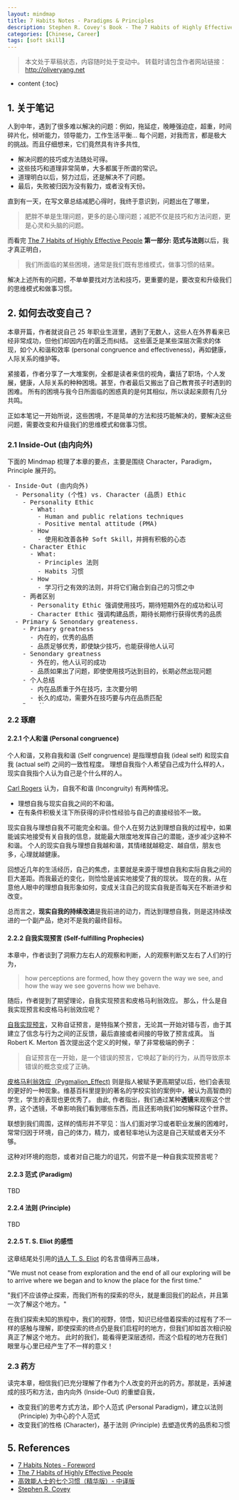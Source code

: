 ```yaml
---
layout: mindmap
title: 7 Habits Notes - Paradigms & Principles
description: Stephen R. Covey's Book - The 7 Habits of Highly Effective People reading notes. 
categories: [Chinese, Career]
tags: [soft skill]
---
```


>本文处于草稿状态，内容随时处于变动中。
>转载时请包含作者网站链接：<http://oliveryang.net>

* content
{:toc}

## 1. 关于笔记

人到中年，遇到了很多难以解决的问题：例如，拖延症，晚睡强迫症，超重，时间碎片化，倾听能力，领导能力，工作生活平衡...
每个问题，对我而言，都是极大的挑战。而且仔细想来，它们竟然具有许多共性,

* 解决问题的技巧或方法随处可得。
* 这些技巧和道理非常简单，大多都属于所谓的常识。
* 道理明白以后，努力过后，还是解决不了问题。
* 最后，失败被归因为没有毅力，或者没有天份。

直到有一天，在写文章总结减肥心得时，我终于意识到，问题出在了哪里，

> 肥胖不单是生理问题，更多的是心理问题；减肥不仅是技巧和方法问题，更是心灵和头脑的问题。

而看完 [The 7 Habits of Highly Effective People](https://en.wikipedia.org/wiki/The_7_Habits_of_Highly_Effective_People) **第一部分: 范式与法则**以后，我才真正明白，

> 我们所面临的某些困境，通常是我们既有思维模式，做事习惯的结果。

解决上述所有的问题，不单单要找对方法和技巧，更重要的是，要改变和升级我们的思维模式和做事习惯。

## 2. 如何去改变自己？

本章开篇，作者就说自己 25 年职业生涯里，遇到了无数人，这些人在外界看来已经非常成功，但他们却因内在的匮乏而纠结。
这些匮乏是某些深层次需求的体现，如个人和谐和效率 (personal congruence and effectiveness)，再如健康，人际关系的维护等。

紧接着，作者分享了一大堆案例，全都是读者来信的视角，囊括了职场，个人发展，健康，人际关系的种种困境。甚至，作者最后又搬出了自己教育孩子时遇到的困难。
所有的困境与我今日所面临的困惑真的是何其相似，所以读起来颇有几分共鸣。

正如本笔记一开始所说，这些困境，不是简单的方法和技巧能解决的，要解决这些问题，需要改变和升级我们的思维模式和做事习惯。


### 2.1 Inside-Out (由内向外)

下面的 Mindmap 梳理了本章的要点，主要是围绕 Character，Paradigm，Principle 展开的。

<pre class="km-container" minder-data-type="markdown" style="width: 100%;height: 500px">
- Inside-Out (由内向外)
  - Personality (个性) vs. Character (品质) Ethic
    - Personality Ethic
      - What:
        - Human and public relations techniques
        - Positive mental attitude (PMA)
      - How
        - 使用和改善各种 Soft Skill，并拥有积极的心态
    - Character Ethic
      - What:
        - Principles 法则
        - Habits 习惯
      - How
        - 学习行之有效的法则，并将它们融合到自己的习惯之中
    - 两者区别
      - Personality Ethic 强调使用技巧，期待短期外在的成功和认可
      - Character Ethic 强调构建品质，期待长期修行获得优秀的品质
  - Primary & Senondary greateness.
    - Primary greatness
      - 内在的，优秀的品质
      - 品质足够优秀，即使缺少技巧，也能获得他人认可
    - Senondary greatness
      - 外在的，他人认可的成功
      - 品质如果出了问题，即使使用技巧达到目的，长期必然出现问题
    - 个人总结
      - 内在品质重于外在技巧，主次要分明
      - 长久的成功，需要外在技巧要与内在品质匹配
  - Paradigm
    - 范式的力量
      - What is paradigm?
        - General: 科学名词，指代一种模型，理论，洞察力，假定，参考框架
        - 本书：个性论或者品质论是一种社会范式，是人们感知，理解，诠释世界的方法或者理论
        - 类比：精神地图，是我们感知，理解，解释世界的地图。
        －两种精神地图
          - 客观的，有关现实的
          －主观的，有关价值观的
      - Why
        - 地图错了，技巧和积极的心态只会让错误更严重
        - 符合自然法则的地图，才是正确的地图
        - 普遍问题
          - 我们很少质疑地图的精确性
          - 我们甚至不知道它的存在
          - 我们以为看到的事物就是它真实的，或者本来应该的面貌
      - 结论
        - 我们以为自己是客观的，我们看到的事物就是它本来的样子
        - 实际上，我们看到的事物不是它本来的样子，而是我们自己
        - 我们描述事物，是在描述我们自己，我们的洞察力，还有我们的范式
        - 越了解到思维范式对自己的影响力，越需对思维范式负起责任，用现实检验和测试自己的范式
        - 通过听取他人意见，获得更广阔视野，和更客观的看法
    - Paradigm Shift
      - What
        - 范式转移，是通过破旧有的思维范式，和思考方法来实现的
        - 重大的科学发现及创新，都是通过范式转移来实现的
        - 范式的转换可以时积极正面的，也可以是消极负面的
        - 个人范式转移常见的两个时机
          - 经历生活的重大危机时
          - 经历生活中显著的角色转换，如成为父母，或成为管理者
      - 结论
        - 个人生活中，微小的改变，可以通过专注于态度和行为来实现
        - 显著的，重大的飞跃，必须改变个人的范式
        - 而个人态度和行为的根源，就是个人范式
    - Seeing & Being
      - What
        - 仁者见仁，我们看到的，和我们是什么，两者紧密关联
        - 想改变我们看世界的方式，就必须重新定义我们是什么
        - 反之，想重新定义我们是什么，就必须改变我们看世界的方式
      - 结论
        - 个人范式和性格密不可分
        - 要改变个人范式，就要改变个人性格
        - 要改变个人性格，也需要先改变个人范式
        - 个人范式强大之处在于，它是我们观察世界时所用的透镜
        - 范式转移的力量，是飞跃性变化不可或缺的
  - Principle
    - What
      - 它是自然法则，不可改变，也无可争辩
      - 范式反映的是主观现实
      - 法则反映的是客观现实
      - 世界存在两类法则
        - 一种为世人所知，是常识，可自证
        - 另外一种，不为世人所知，需推导证明
    - The principle-centered paradigm
      - 法则不是实践。实践有局限性，而法则是普适的。
      - 法则不是价值观。价值观是主观的，法则是客观的。价值观可以符合，或违反法则
      - 法则为中心的范式，就是让个人范式和法则对齐
      - 正确的心智地图，或范式，比任何态度和行为的改变都重要
    - Principles of growth & change
      - 成长和改变有其内在规律，他们是循序渐进的
      - 寻找捷径，跳过关键步骤的成长和改变是不可能的
      －承认自己的无知往往是个人成长的第一步
      - 很多物理上的发展过程都是比较清楚，易于接受，而且不易伪装。
      - 但在情感领域，人际关系，和性格方面，往往没有那么清楚
  - The way we see the problem is the problem
    - 人们总是喜欢能够快速解决问题的办法
    - 然而很多问题都不是表面看起来那样简单，其背后有更深层次的原因
    - 人们的个人范式，导致了看待问题的方式出现了问题。这直接导致了不能抓住问题的根本原因
    - 很多难题，是我们个人范式导致的，是慢性的问题，没有快速的解决方案，需要聚焦于能带来长期结果的法则
  - A new level of thinking
    - 爱因斯坦：重要的问题，不能在我们创造出问题的那个思想水平下被解决
    - 新的思想水平，往往需要个人范式的改变：原则为中心，性格为基础，由内向外的改变
    - 由内向外是从自身做起，更根本地，从自己内心做起，包括个人范式，性格，和做事动机。
    - 个人领域的成功，优先于公共领域的成功
    - 只有信守对自己承诺，才能信守对他人的承诺
</pre>

### 2.2 琢磨

#### 2.2.1 个人和谐 (Personal congruence)

个人和谐，又称自我和谐 (Self congruence) 是指理想自我 (ideal self) 和现实自我 (actual self) 之间的一致性程度。
理想自我指个人希望自己成为什么样的人，现实自我指个人认为自己是个什么样的人。

[Carl Rogers](https://en.wikipedia.org/wiki/Carl_Rogers) 认为，自我不和谐 (Incongruity) 有两种情况。

- 理想自我与现实自我之间的不和谐。
- 在有条件积极关注下所获得的评价性经验与自己的直接经验不一致。

现实自我与理想自我不可能完全和谐。但个人在努力达到理想自我的过程中，如果能诚实地接受有关自我的信息，就能最大限度地发挥自己的潜能，逐步减少这种不和谐。
个人的现实自我与理想自我越和谐，其情绪就越稳定、越自信，朋友也多，心理就越健康。

回想近几年的生活经历，自己的焦虑，主要就是来源于理想自我和实际自我之间的巨大差距。而我最近的变化，则恰恰是诚实地接受了我的现状。
现在的我，从在意他人眼中的理想自我形象如何，变成关注自己的现实自我是否每天在不断进步和改变。

总而言之，**现实自我的持续改进**是我前进的动力，而达到理想自我，则是这持续改进的一个副产品，绝对不是我的最终目标。

#### 2.2.2 自我实现预言 (Self-fulfilling Prophecies)

本章中，作者谈到了洞察力左右人的观察和判断，人的观察判断又左右了人们的行为，

> how perceptions are formed, how they govern the way we see, and how the way we see governs how we behave.

随后，作者提到了期望理论，自我实现预言和皮格马利翁效应。
那么，什么是自我实现预言和皮格马利翁效应呢？

[自我实现预言](https://en.wikipedia.org/wiki/Self-fulfilling_prophecy)，又称自证预言，是特指某个预言，无论其一开始对错与否，由于其建立了信念与行为之间的正反馈，最后直接或者间接的导致了预言成真。
当 Robert K. Merton 首次提出这个定义的时候，举了非常极端的例子：

> 自证预言在一开始，是一个错误的预言，它唤起了新的行为，从而导致原本错误的概念变成了正确。

[皮格马利翁效应（Pygmalion_Effect)](https://en.wikipedia.org/wiki/Pygmalion_effect) 则是指人被赋予更高期望以后，他们会表现的更好的一种现象。维基百科里提到的著名的学校实验的案例中，被认为高智商的学生，学生的表现也更优秀了。
由此, 作者指出，我们通过某种**透镜**来观察这个世界，这个透镜，不单影响我们看到哪些东西，而且还影响我们如何解释这个世界。

联想到我们周围，这样的情形并不罕见：当人们面对学习或者职业发展的困难时，常常归因于环境，自己的体力，精力，或者轻率地认为这是自己天赋或者天分不够。

这种对环境的抱怨，或者对自己能力的诅咒，何尝不是一种自我实现预言呢？

#### 2.2.3 范式 (Paradigm)

TBD

#### 2.2.4 法则 (Principle)

TBD

#### 2.2.5 T. S. Eliot 的感悟

这章结尾处引用的[诗人 T. S. Eliot](https://en.wikipedia.org/wiki/T._S._Eliot) 的名言值得再三品味，

"We must not cease from exploration and the end of all our exploring will be to arrive where we began and to know the place for the first time."

"我们不应该停止探索，而我们所有的探索的尽头，就是重回我们的起点，并且第一次了解这个地方。"

在我们探索未知的旅程中，我们的视野，领悟，知识已经借着探索的过程有了不一样的感触与理解，即使探索的终点仍是我们启程时的地方，但我们却如首次相识般真正了解这个地方。
此时的我们，能看得更深层透彻，而这个启程的地方在我们眼里与心里已经产生了不一样的意义！

### 2.3 药方

读完本章，相信我们已充分理解了作者为个人改变的开出的药方。那就是，丢掉速成的技巧和方法，由内向外 (Inside-Out) 的重塑自我，

- 改变我们的思考方式方法，即个人范式 (Personal Paradigm)，建立以法则 (Principle) 为中心的个人范式
- 改变我们的性格 (Character)，基于法则 (Principle) 去塑造优秀的品质和习惯

## 5. References
* [7 Habits Notes - Foreword](http://oliveryang.net/2016/08/7-habits-1)
* [The 7 Habits of Highly Effective People](https://en.wikipedia.org/wiki/The_7_Habits_of_Highly_Effective_People)
* [高效能人士的七个习惯（精华版）- 中译版](https://book.douban.com/subject/1048007)
* [Stephen R. Covey](https://en.wikipedia.org/wiki/Stephen_Covey)
